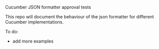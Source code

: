 Cucumber JSON formatter approval tests

This repo will document the behaviour of the json formatter for different Cucumber implementations.

To do:

- add more examples
